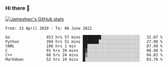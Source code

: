 ### Hi there 👋

[![Jameshwc's GitHub stats](https://github-readme-stats.vercel.app/api?username=jameshwc)](https://github.com/anuraghazra/github-readme-stats)

<!--START_SECTION:waka-->

```text
From: 13 April 2019 - To: 06 June 2022

Go                453 hrs 57 mins ████████░░░░░░░░░░░░░░░░░   32.07 %
Python            394 hrs 51 mins ███████░░░░░░░░░░░░░░░░░░   27.90 %
YAML              106 hrs 1 min   ██░░░░░░░░░░░░░░░░░░░░░░░   07.49 %
C                 91 hrs 39 mins  █▓░░░░░░░░░░░░░░░░░░░░░░░   06.48 %
C++               68 hrs 24 mins  █▒░░░░░░░░░░░░░░░░░░░░░░░   04.83 %
Markdown          52 hrs 19 mins  █░░░░░░░░░░░░░░░░░░░░░░░░   03.70 %
```

<!--END_SECTION:waka-->